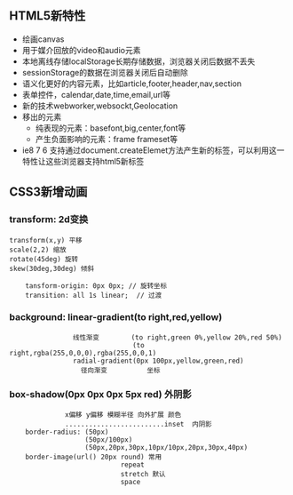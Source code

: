 ## HTML5新特性

- 绘画canvas
- 用于媒介回放的video和audio元素
- 本地离线存储localStorage长期存储数据，浏览器关闭后数据不丢失
- sessionStorage的数据在浏览器关闭后自动删除
- 语义化更好的内容元素，比如article,footer,header,nav,section
- 表单控件，calendar,date,time,email,url等
- 新的技术webworker,websockt,Geolocation
- 移出的元素
    - 纯表现的元素：basefont,big,center,font等
    - 产生负面影响的元素：frame frameset等
- ie8 7 6 支持通过document.createElemet方法产生新的标签，可以利用这一特性让这些浏览器支持html5新标签

## CSS3新增动画

### transform: 2d变换

    transform(x,y) 平移
    scale(2,2) 缩放
    rotate(45deg) 旋转
    skew(30deg,30deg) 倾斜
```
    tansform-origin: 0px 0px; // 旋转坐标
    transition: all 1s linear;  // 过渡
```

### background: linear-gradient(to right,red,yellow)

```
                线性渐变        (to right,green 0%,yellow 20%,red 50%)
                               (to right,rgba(255,0,0,0),rgba(255,0,0,1)
                radial-gradient(0px 100px,yellow,green,red)
                  径向渐变          坐标
```

### box-shadow(0px  0px  0px  5px  red) 外阴影 

```
              x偏移 y偏移 模糊半径 向外扩展 颜色
              .........................inset  内阴影
    border-radius: (50px)
                   (50px/100px)
                   (50px,20px,30px,10px/10px,20px,30px,40px)
    border-image(url() 20px round) 常用
                            repeat
                            stretch 默认
                            space
```
